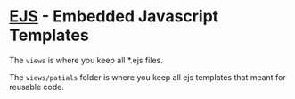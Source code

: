 # [EJS](https://www.npmjs.com/package/ejs) - Embedded Javascript Templates

The `views` is where you keep all *.ejs files.  

The `views/patials` folder is where you keep all ejs templates that meant for reusable code.

